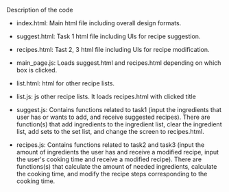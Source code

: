 Description of the code

- index.html: Main html file including overall design formats.

- suggest.html: Task 1 html file including UIs for recipe suggestion.

- recipes.html: Tast 2, 3 html file including UIs for recipe modification.

- main_page.js: Loads suggest.html and recipes.html depending on which box is clicked.

- list.html: html for other recipe lists.

- list.js: js other recipe lists. It loads recipes.html with clicked title

- suggest.js: Contains functions related to task1 (input the ingredients that user has or wants to add, and receive suggested recipes). There are function(s) that add ingredients to the ingredient list, clear the ingredient list, add sets to the set list, and change the screen to recipes.html.

- recipes.js: Contains functions related to task2 and task3 (input the amount of ingredients the user has and receive a modified recipe, input the user's cooking time and receive a modified recipe). There are functions(s) that calculate the amount of needed ingredients, calculate the cooking time, and modify the recipe steps corresponding to the cooking time.

